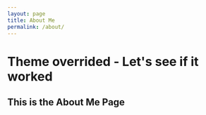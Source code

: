 ```yaml
---
layout: page
title: About Me
permalink: /about/
---
```


# Theme overrided - Let's see if it worked

## This is the About Me Page
